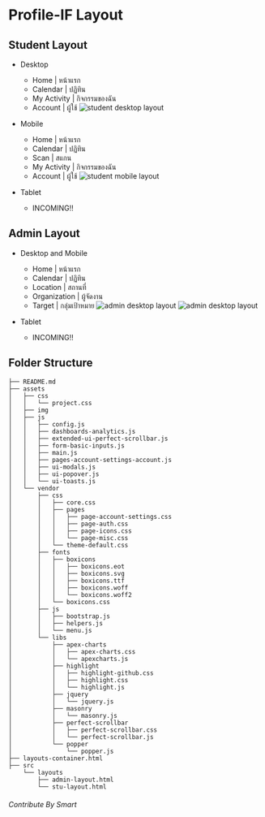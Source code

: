 # Profile-IF Layout

## Student Layout
- Desktop
  - Home | หน้าแรก
  - Calendar | ปฏิทิน
  - My Activity | กิจกรรมของฉัน
  - Account | ผู้ใช้
![student desktop layout](https://raw.githubusercontent.com/LordEaster/Profile-IF/main/assets/img/layouts/student/MacBook-Pro.jpeg)

- Mobile
  - Home | หน้าแรก
  - Calendar | ปฏิทิน
  - Scan | สแกน
  - My Activity | กิจกรรมของฉัน
  - Account | ผู้ใช้
![student mobile layout](https://raw.githubusercontent.com/LordEaster/Profile-IF/main/assets/img/layouts/student/iPhone-12-Pro.jpeg)

- Tablet
  - INCOMING!!


## Admin Layout
- Desktop and Mobile
  - Home | หน้าแรก
  - Calendar | ปฏิทิน
  - Location | สถานที่
  - Organization | ผู้จัดงาน
  - Target | กลุ่มเป้าหมาย
![admin desktop layout](https://raw.githubusercontent.com/LordEaster/Profile-IF/main/assets/img/layouts/admin/MacBook-Pro.jpeg)
![admin desktop layout](https://raw.githubusercontent.com/LordEaster/Profile-IF/main/assets/img/layouts/admin/iPhone-12-Pro.jpeg)

- Tablet
  - INCOMING!!

## Folder Structure
```
├── README.md
├── assets
│   ├── css
│   │   └── project.css
│   ├── img
│   ├── js
│   │   ├── config.js
│   │   ├── dashboards-analytics.js
│   │   ├── extended-ui-perfect-scrollbar.js
│   │   ├── form-basic-inputs.js
│   │   ├── main.js
│   │   ├── pages-account-settings-account.js
│   │   ├── ui-modals.js
│   │   ├── ui-popover.js
│   │   └── ui-toasts.js
│   └── vendor
│       ├── css
│       │   ├── core.css
│       │   ├── pages
│       │   │   ├── page-account-settings.css
│       │   │   ├── page-auth.css
│       │   │   ├── page-icons.css
│       │   │   └── page-misc.css
│       │   └── theme-default.css
│       ├── fonts
│       │   ├── boxicons
│       │   │   ├── boxicons.eot
│       │   │   ├── boxicons.svg
│       │   │   ├── boxicons.ttf
│       │   │   ├── boxicons.woff
│       │   │   └── boxicons.woff2
│       │   └── boxicons.css
│       ├── js
│       │   ├── bootstrap.js
│       │   ├── helpers.js
│       │   └── menu.js
│       └── libs
│           ├── apex-charts
│           │   ├── apex-charts.css
│           │   └── apexcharts.js
│           ├── highlight
│           │   ├── highlight-github.css
│           │   ├── highlight.css
│           │   └── highlight.js
│           ├── jquery
│           │   └── jquery.js
│           ├── masonry
│           │   └── masonry.js
│           ├── perfect-scrollbar
│           │   ├── perfect-scrollbar.css
│           │   └── perfect-scrollbar.js
│           └── popper
│               └── popper.js
├── layouts-container.html
├── src
    └── layouts
        ├── admin-layout.html
        └── stu-layout.html
```

###### Contribute By Smart
